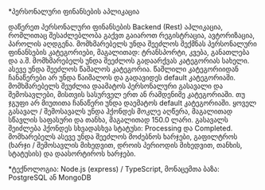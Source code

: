 *პერსონალური ფინანსების აპლიკაცია

დაწერეთ პერსონალური ფინანსების Backend (Rest) აპლიკაცია, რომლითაც შესაძლებლობა
გაქვთ გაიაროთ რეგისტრაცია, ავტორიზაცია, პაროლის აღდგენა.
მომხმარებელს უნდა შეეძლოს შექმნას პერსონალური ფინანსების კატეგორიები,
მაგალითად: ტრანსპორტი, კვება, განათლება და ა.შ. მომხმარებელს უნდა შეეძლოს
გადაარქვას კატეგორიას სახელი. ასევე უნდა შეეძლოს წაშალოს კატეგორია. წაშლილი
კატეგორიიდან ჩანაწერები არ უნდა წაიშალოს და გადავიდეს default კატეგორიაში.
მომხმარებელს შეუძლია დაამატოს პერსონალური გასავალი და შემოსავლები, მისთვის
სასურველ ერთ ან რამდენიმე კატეგორიაში. თუ ჯგუფი არ მიუთითა ჩანაწერი უნდა
დაემატოს default კატეგორიაში.
ყოველ გასავალ / შემოსავალს უნდა ჰქონდეს მოკლე აღწერა, მაგალითად სწავლის
საფასური და თანხა, მაგალითად 150.0 ლარი. გასავალს შეიძლება ჰქონდეს სხვადასხვა
სტატუსი: Processing და Completed.
მომხარებელს ასევე უნდა შეეძლოს მოძებნოს ხარჯები, გაფილტროს (ხარჯი /
შემოსავლის მიხედვით, დროის პერიოდის მიხედვით, თანხის, სტატუსის) და
დაასორტიროს ხარჯები.

*ტექნოლოგია: Node.js (express) / TypeScript, მონაცემთა ბაზა: PostgreSQL ან MongoDB